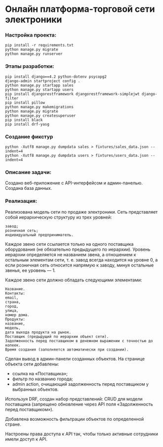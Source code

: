 # Онлайн платформа-торговой сети электроники

### Настройка проекта:
```
pip install -r requirements.txt
python manage.py migrate
python manage.py runserver
```

### Этапы разработки:
```
pip install django==4.2 python-dotenv psycopg2
django-admin startproject config .
python manage.py startapp sales
python manage.py startapp users
pip install djangorestframework djangorestframework-simplejwt django-filter
pip install pillow
python manage.py makemigrations
python manage.py migrate
python manage.py createsuperuser
pip install black
pip install drf-yasg
```

### Создание фикстур
```
python -Xutf8 manage.py dumpdata sales > fixtures/sales_data.json --indent=4
python -Xutf8 manage.py dumpdata users > fixtures/users_data.json --indent=4
```

### Описание задачи:

Создано веб-приложение с API-интерфейсом и админ-панелью. Создана база данных.

### Реализация:

Реализована модель сети по продаже электроники. Сеть представляет собой иерархическую структуру из трех уровней:
```
завод;
розничная сеть;
индивидуальный предприниматель.
```
Каждое звено сети ссылается только на одного поставщика оборудования (не обязательно предыдущего по иерархии). Уровень иерархии определяется не названием звена, а отношением к остальным элементам сети, т. е. завод всегда находится на уровне 0, а если розничная сеть относится напрямую к заводу, минуя остальные звенья, ее уровень — 1.

Каждое звено сети должно обладать следующими элементами:
```
Название.
Контакты:
email,
страна,
город,
улица,
номер дома.
Продукты:
название,
модель,
дата выхода продукта на рынок.
Поставщик (предыдущий по иерархии объект сети).
Задолженность перед поставщиком в денежном выражении с точностью до копеек.
Время создания (заполняется автоматически при создании).
```
Сделан вывод в админ-панели созданных объектов. На странице объекта сети добавлены:

- ссылка на «Поставщика»;
- фильтр по названию города;
- admin action, очищающий задолженность перед поставщиком у выбранных объектов.

Используя DRF, создан набор представлений:
CRUD для модели поставщика (запрещено обновление через API поля «Задолженность перед поставщиком»).

Добавлена возможность фильтрации объектов по определенной стране.

Настроены права доступа к API так, чтобы только активные сотрудники имели доступ к API.

